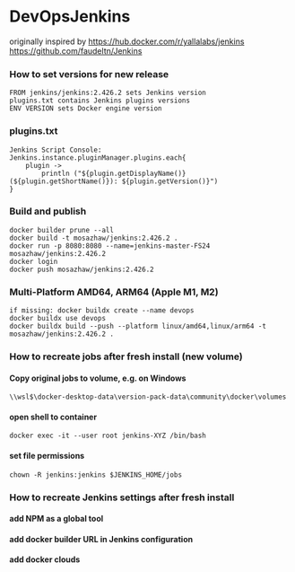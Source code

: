 # DevOpsJenkins

originally inspired by 
https://hub.docker.com/r/yallalabs/jenkins
https://github.com/faudeltn/Jenkins

### How to set versions for new release

    FROM jenkins/jenkins:2.426.2 sets Jenkins version
    plugins.txt contains Jenkins plugins versions
    ENV VERSION sets Docker engine version
    
### plugins.txt
    Jenkins Script Console:
    Jenkins.instance.pluginManager.plugins.each{
        plugin -> 
            println ("${plugin.getDisplayName()} (${plugin.getShortName()}): ${plugin.getVersion()}")
    }

### Build and publish

    docker builder prune --all
    docker build -t mosazhaw/jenkins:2.426.2 .
    docker run -p 8080:8080 --name=jenkins-master-FS24 mosazhaw/jenkins:2.426.2
    docker login
    docker push mosazhaw/jenkins:2.426.2

### Multi-Platform AMD64, ARM64 (Apple M1, M2)
    if missing: docker buildx create --name devops
    docker buildx use devops  
    docker buildx build --push --platform linux/amd64,linux/arm64 -t mosazhaw/jenkins:2.426.2 .

### How to recreate jobs after fresh install (new volume)
#### Copy original jobs to volume, e.g. on Windows 

    \\wsl$\docker-desktop-data\version-pack-data\community\docker\volumes

#### open shell to container 

    docker exec -it --user root jenkins-XYZ /bin/bash

#### set file permissions

    chown -R jenkins:jenkins $JENKINS_HOME/jobs

### How to recreate Jenkins settings after fresh install
#### add NPM as a global tool
#### add docker builder URL in Jenkins configuration
#### add docker clouds

